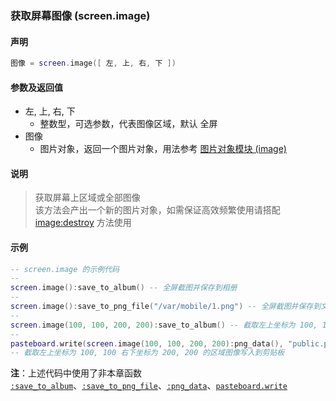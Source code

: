 ### 获取屏幕图像 \(**screen\.image**\)


#### 声明
```lua
图像 = screen.image([ 左, 上, 右, 下 ])
```


#### 参数及返回值
- 左, 上, 右, 下
    - 整数型，可选参数，代表图像区域，默认 全屏
- 图像
    - 图片对象，返回一个图片对象，用法参考 [图片对象模块 (image) ](#图片对象模块image)


#### 说明
> 获取屏幕上区域或全部图像  
> 该方法会产出一个新的图片对象，如需保证高效频繁使用请搭配 [image:destroy](/Handbook/image/_destroy.md) 方法使用  


#### 示例  
```lua
-- screen.image 的示例代码
--
screen.image():save_to_album() -- 全屏截图并保存到相册
--
screen.image():save_to_png_file("/var/mobile/1.png") -- 全屏截图并保存到文件 /var/mobile/1.png
--
screen.image(100, 100, 200, 200):save_to_album() -- 截取左上坐标为 100, 100 右下坐标为 200, 200 的区域图像保存到相册
--
pasteboard.write(screen.image(100, 100, 200, 200):png_data(), "public.png")
-- 截取左上坐标为 100, 100 右下坐标为 200, 200 的区域图像写入到剪贴板
```
**注**：上述代码中使用了非本章函数 [`:save_to_album`](/Handbook/image/_save_to_album.md)、[`:save_to_png_file`](/Handbook/image/_save_to_png_file.md)、[`:png_data`](/Handbook/image/_png_data.md)、[`pasteboard.write`](/Handbook/pasteboard/pasteboard.write.md)

